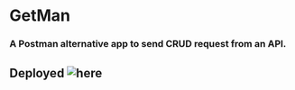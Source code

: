 # GetMan
### A Postman alternative app to send CRUD request from an API.
## Deployed ![here]('https://getman.netlify.app/')
